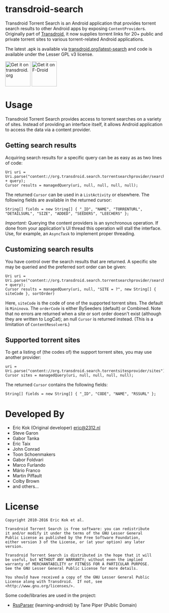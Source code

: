 transdroid-search
=================

Transdroid Torrent Search is an Android application that provides torrent search results to other Android apps by exposing `ContentProvider`s. Originally part of [Transdroid](http://www.transdroid.org), it now supplies torrent links for 20+ public and private torrent sites to various torrent-related Android applications.

The latest .apk is available via [transdroid.org/latest-search](http://transdroid.org/latest-search) and code is available under the Lesser GPL v3 license.

<a href="https://transdroid.org/lastest" target="_blank">
<img src="https://transdroid.org/images/getontransdroid.png" alt="Get it on transdroid.org" height="80"/></a>
<a href="https://f-droid.org/packages/org.transdroid.search/">
<img src="https://f-droid.org/badge/get-it-on.png" alt="Get it on F-Droid" height="80"></a>

Usage
=====

Transdroid Torrent Search provides access to torrent searches on a variety of sites. Instead of providing an interface itself, it allows Android application to access the data via a content provider.

Getting search results
----------------------

Acquiring search results for a specific query can be as easy as as two lines of code:
```
Uri uri = Uri.parse("content://org.transdroid.search.torrentsearchprovider/search/" + query);
Cursor results = managedQuery(uri, null, null, null, null);
```

The returned `Cursor` can be used in a `ListActivity` or elsewhere. The following fields are available in the returned cursor:
```
String[] fields = new String[] { "_ID", "NAME", "TORRENTURL", "DETAILSURL", "SIZE", "ADDED", "SEEDERS", "LEECHERS" };
```

*Important:* Querying the content providers is an synchronous operation. If done from your application's UI thread this operation will stall the interface. Use, for example, an `AsyncTask` to implement proper threading.

Customizing search results
--------------------------

You have control over the search results that are returned. A specific site may be queried and the preferred sort order can be given:
```
Uri uri = Uri.parse("content://org.transdroid.search.torrentsearchprovider/search/" + query);
Cursor results = managedQuery(uri, null, "SITE = ?", new String[] { siteCode }, sortOrder)
```
Here, `siteCode` is the code of one of the supported torrent sites. The default is `Mininova`. The `orderCode` is either BySeeders (default) or Combined. Note that no errors are returned when a site or sort order doesn't exist (although they are written to LogCat); an null `Cursor` is returned instead. (This is a limitation of `ContentResolver`s.)

Supported torrent sites
-----------------------

To get a listing of (the codes of) the support torrent sites, you may use another provider:
```
uri = Uri.parse("content://org.transdroid.search.torrentsitesprovider/sites");
Cursor sites = managedQuery(uri, null, null, null, null);
```

The returned `Cursor` contains the following fields:
```
String[] fields = new String[] { "_ID", "CODE", "NAME", "RSSURL" };
```

Developed By
============

* Eric Kok (Original developer) <eric@2312.nl>
* Steve Garon
* Gabor Tanka
* Eric Taix
* John Conrad
* Toon Schoenmakers
* Gabor Foldvari
* Marco Furlando
* Mário Franco
* Martin Piffault
* Colby Brown
* and others...

License
=======


    Copyright 2010-2016 Eric Kok et al.
    
    Transdroid Torrent Search is free software: you can redistribute 
    it and/or modify it under the terms of the GNU Lesser General 
    Public License as published by the Free Software Foundation, 
    either version 3 of the License, or (at your option) any later 
    version.

    Transdroid Torrent Search is distributed in the hope that it will 
    be useful, but WITHOUT ANY WARRANTY; without even the implied 
    warranty of MERCHANTABILITY or FITNESS FOR A PARTICULAR PURPOSE.
    See the GNU Lesser General Public License for more details.
    
    You should have received a copy of the GNU Lesser General Public 
    License along with Transdroid.  If not, see <http://www.gnu.org/licenses/>.

Some code/libraries are used in the project:

* [RssParser](http://github.com/digitalspaghetti/learning-android) (learning-android) by Tane Piper (Public Domain)
